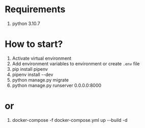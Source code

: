 # Requirements

1. python 3.10.7

# How to start?

1. Activate virtual environment
2. Add environment variables to environment or create `.env` file
3. pip install pipenv
4. pipenv install --dev
5. python manage.py migrate
6. python manage.py runserver 0.0.0.0:8000

# or

1. docker-compose -f docker-compose.yml up --build -d